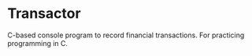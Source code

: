 # Transactor
C-based console program to record financial transactions. For practicing programming in C.
